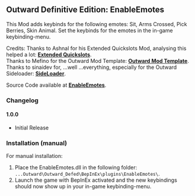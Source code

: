 ## Outward Definitive Edition: EnableEmotes

This Mod adds keybinds for the following emotes: Sit, Arms Crossed, Pick Berries, Skin Animal.
Set the keybinds for the emotes in the in-game keybinding-menu.

Credits:
Thanks to Ashnal for his Extended Quickslots Mod, analysing this helped a lot: **[Extended Quickslots](https://www.nexusmods.com/outward/mods/41?tab=description)**.  
Thanks to Mefino for the Outward Mod Template: **[Outward Mod Template](https://github.com/Mefino/OutwardModTemplate)**.  
Thanks to sinaidev for, ...well ...everything, especially for the Outward Sideloader: **[SideLoader](https://outward.thunderstore.io/package/sinai-dev/SideLoader/3.8.4/)**.  


Source Code available at **[EnableEmotes](https://github.com/MadHoek/Outward_Mods/tree/main/OutwardMod_EnableEmotes)**.  

### Changelog  

#### 1.0.0  

* Initial Release

### Installation (manual)

For manual installation:

1. Place the EnableEmotes.dll in the following folder: `...Outward\Outward_Defed\BepInEx\plugins\EnableEmotes\`.
2. Launch the game with BepInEx activated and the new keybindings should now show up in your in-game keybinding-menu.
